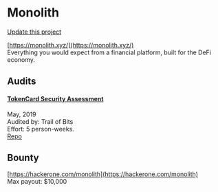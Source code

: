 
# Monolith

[Update this project](https://github.com/ConsenSys/blockchainSecurityDB/edit/master/projects/monolith.json)
  
[https://monolith.xyz/](https://monolith.xyz/)<br>
Everything you would expect from a financial platform, built for the DeFi economy.


## Audits



#### [TokenCard Security Assessment](https://github.com/trailofbits/publications/blob/master/reviews/TokenCard.pdf)

May, 2019<br>
Audited by: Trail of Bits<br>Effort: 5 person-weeks.<br>
[Repo](https://github.com/tokencard/contracts)
      

  

## Bounty

[https://hackerone.com/monolith](https://hackerone.com/monolith)<br>
Max payout: $10,000


